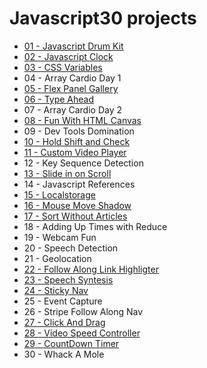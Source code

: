 # Javascript30 projects

-   [01 - Javascript Drum Kit](https://codepen.io/afozbek/pen/BaBBVdX)
-   [02 - Javascript Clock](https://codepen.io/afozbek/pen/yLBegzy)
-   [03 - CSS Variables](https://codepen.io/afozbek/pen/OJLMjaN)
-   04 - Array Cardio Day 1
-   [05 - Flex Panel Gallery](https://codepen.io/afozbek/pen/eYOJwOw)
-   [06 - Type Ahead](https://codepen.io/afozbek/pen/VwZaboK)
-   07 - Array Cardio Day 2
-   [08 - Fun With HTML Canvas](https://codepen.io/afozbek/pen/GRKqGpV)
-   09 - Dev Tools Domination
-   [10 - Hold Shift and Check](https://codepen.io/afozbek/pen/jONrvZE)
-   [11 - Custom Video Player](https://codepen.io/afozbek/pen/wvwWNPW)
-   12 - Key Sequence Detection
-   [13 - Slide in on Scroll](https://codepen.io/afozbek/pen/dybpNeX)
-   14 - Javascript References
-   [15 - Localstorage](https://codepen.io/afozbek/pen/QWLKRZd)
-   [16 - Mouse Move Shadow](https://codepen.io/afozbek/pen/GRKNEpp)
-   [17 - Sort Without Articles](https://codepen.io/afozbek/pen/mdbOMPM)
-   18 - Adding Up Times with Reduce
-   19 - Webcam Fun
-   20 - Speech Detection
-   21 - Geolocation
-   [22 - Follow Along Link Highligter](https://codepen.io/afozbek/pen/pozRayo)
-   [23 - Speech Syntesis](https://codepen.io/afozbek/pen/yLBgmKZ)
-   [24 - Sticky Nav](https://codepen.io/afozbek/pen/eYOvYyV)
-   25 - Event Capture
-   26 - Stripe Follow Along Nav
-   [27 - Click And Drag](https://codepen.io/afozbek/pen/oNvZLpV)
-   [28 - Video Speed Controller](https://codepen.io/afozbek/pen/dybvpYP)
-   [29 - CountDown Timer](https://codepen.io/afozbek/pen/VwZpKrj)
-   30 - Whack A Mole